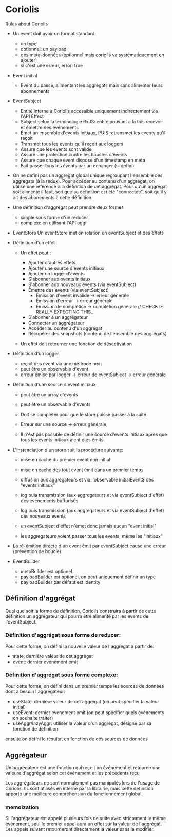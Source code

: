 # Coriolis

Rules about Coriolis

- Un event doit avoir un format standard:
  - un type
  - optionnel: un payload
  - des meta-données (optionnel mais coriolis va systématiquement en ajouter)
  - si c'est une erreur, error: true

- Event initial
  - Event du passé, alimentant les aggrégats mais sans alimenter leurs abonnements

- EventSubject
  - Entité interne à Coriolis accessible uniquement indirectement via l'API Effect
  - Subject selon la terminologie RxJS: entité pouvant à la fois recevoir et émettre des événements
  - Émet un ensemble d'events initiaux, PUIS retransmet les events qu'il reçoit
  - Transmet tous les events qu'il reçoit aux loggers
  - Assure que les events sont valide
  - Assure une protection contre les boucles d'events
  - Assure que chaque event dispose d'un timestamp en meta
  - Fait passer tous les évents par un enhancer (si défini)

- On ne défini pas un aggrégat global unique regroupant l'ensemble des aggregats (à la redux).
  Pour accéder au contenu d'un aggrégat, on utilise une référence à la définition de cet aggrégat.
  Pour qu'un aggrégat soit alimenté il faut, soit que sa définition est été "connectée", soit
  qu'il y ait des abonements à cette définition.

- Une définition d'aggrégat peut prendre deux formes
  - simple sous forme d'un reducer
  - complexe en utilisant l'API aggr

- EventStore
  Un eventStore met en relation un eventSubject et des effets

- Définition d'un effet
  - Un effet peut :
    - Ajouter d'autres effets
    - Ajouter une source d'events initiaux
    - Ajouter un logger d'events
    - S'abonner aux events initiaux
    - S'abonner aux nouveaux events (via eventSubject)
    - Émettre des events (via eventSubject)
      - Émission d'event invalide -> erreur générale
      - Émission d'erreur -> erreur générale
      - Émission de complétion -> complétion générale // CHECK IF REALLY EXPECTING THIS...
    - S'abonner à un aggrégateur
    - Connecter un aggrégateur
    - Accéder au contenu d'un aggrégat
    - Récupérer des snapshots (contenu de l'ensemble des aggrégats)

  - Un effet doit retourner une fonction de désactivation

- Définition d'un logger
  - reçoit des event via une méthode next
  - peut être un observable d'event
  - erreur émise par logger -> erreur de eventSubject -> erreur générale

- Définition d'une source d'event initiaux
  - peut être un array d'events
  - peut être un observable d'events

  - Doit se compléter pour que le store puisse passer à la suite
  - Erreur sur une source -> erreur générale
  - Il n'est pas possible de définir une source d'events initiaux après que tous les events initiaux aient étés émits

- L'instanciation d'un store suit la procédure suivante:
  - mise en cache du premier event non initial
  - mise en cache des tout event émit dans un premier temps
  - diffusion aux aggrégateurs et via l'observable initialEvent$ des "events initiaux"
  - log puis transmission (aux aggregateurs et via eventSubject d'effet) des événements buffurisés
  - log puis transmission (aux aggregateurs et via eventSubject d'effet) des nouveaux events

  - un eventSubject d'effet n'émet donc jamais aucun "event initial"
  - les aggregateurs voient passer tous les events, même les "initiaux"

- La ré-émition directe d'un event émit par eventSubject cause une erreur (prévention de boucle)


- EventBuilder
  - metaBuilder est optionel
  - payloadBuilder est optionel, on peut uniquement définir un type
  - payloadBuilder par défaut est identity

## Définition d'aggrégat

Quel que soit la forme de définition, Coriolis construira à partir de cette définition un
aggrégateur qui pourra être alimenté par les events de l'eventSubject.

### Définition d'aggrégat sous forme de reducer:

Pour cette forme, on défini la nouvelle valeur de l'aggrégat à partir de:
- state: dernière valeur de cet aggrégat
- event: dernier evenement emit

### Définition d'aggrégat sous forme complexe:

Pour cette forme, on défini dans un premier temps les sources de données dont a besoin l'aggrégateur:
- useState: dernière valeur de cet aggrégat (on peut spécifier la valeur initial)
- useEvent: dernier evenement emit (on peut spécifier quels événements on souhaite traiter)
- useAggr/lazyAggr: utiliser la valeur d'un aggrégat, désigné par sa fonction de définition

ensuite on défini le résultat en fonction de ces sources de données

## Aggrégateur

Un aggrégateur est une fonction qui reçoit un événement et retourne une valeure d'aggrégat selon cet événement et
les précédents reçu

Les aggrégateurs ne sont normalement pas manipulés lors de l'usage de Coriolis. Ils sont utilisés en interne par
la librairie, mais cette définition apporte une meilleure compréhension du fonctionnement global.

### memoization

Si l'aggrégateur est appelé plusieurs fois de suite avec strictement le même événement, seul le premier appel
aura un effet sur la valeur de l'aggrégat. Les appels suivant retourneront directement la valeur sans la modifier.
